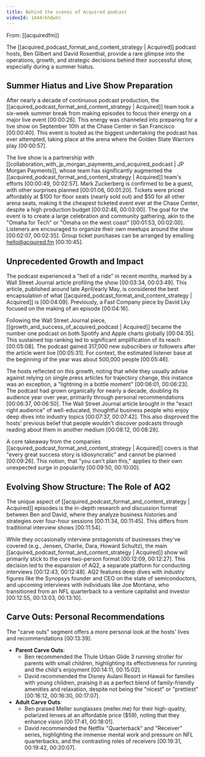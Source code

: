 ```yaml
---
title: Behind the scenes of Acquired podcast
videoId: 1444rkhQwVc
---
```


From: [[acquiredfm]] <br/> 

The [[acquired_podcast_format_and_content_strategy | Acquired]] podcast hosts, Ben Gilbert and David Rosenthal, provide a rare glimpse into the operations, growth, and strategic decisions behind their successful show, especially during a summer hiatus.

## Summer Hiatus and Live Show Preparation
After nearly a decade of continuous podcast production, the [[acquired_podcast_format_and_content_strategy | Acquired]] team took a six-week summer break from making episodes to focus their energy on a major live event [00:00:26]. This energy was channeled into preparing for a live show on September 10th at the Chase Center in San Francisco [00:00:40]. This event is touted as the biggest undertaking the podcast has ever attempted, taking place at the arena where the Golden State Warriors play [00:00:57].

The live show is a partnership with [[collaboration_with_jp_morgan_payments_and_acquired_podcast | JP Morgan Payments]], whose team has significantly augmented the [[acquired_podcast_format_and_content_strategy | Acquired]] team's efforts [00:00:49, 00:02:57]. Mark Zuckerberg is confirmed to be a guest, with other surprises planned [00:01:06, 00:01:20]. Tickets were priced affordably at $100 for floor seats (nearly sold out) and $50 for all other arena seats, making it the cheapest ticketed event ever at the Chase Center, despite a high production budget [00:02:46, 00:03:00]. The goal for the event is to create a large celebration and community gathering, akin to the "Omaha for Tech" or "Omaha on the west coast" [00:01:53, 00:02:00]. Listeners are encouraged to organize their own meetups around the show [00:02:07, 00:02:35]. Group ticket purchases can be arranged by emailing hello@acquired.fm [00:10:45].

## Unprecedented Growth and Impact
The podcast experienced a "hell of a ride" in recent months, marked by a Wall Street Journal article profiling the show [00:03:34, 00:03:49]. This article, published around late April/early May, is considered the best encapsulation of what [[acquired_podcast_format_and_content_strategy | Acquired]] is [00:04:09]. Previously, a Fast Company piece by David Lky focused on the making of an episode [00:04:16].

Following the Wall Street Journal piece, [[growth_and_success_of_acquired_podcast | Acquired]] became the number one podcast on both Spotify and Apple charts globally [00:04:35]. This sustained top ranking led to significant amplification of its reach [00:05:08]. The podcast gained 317,000 new subscribers or followers after the article went live [00:05:31]. For context, the estimated listener base at the beginning of the year was about 500,000 people [00:05:46].

The hosts reflected on this growth, noting that while they usually advise against relying on single press articles for trajectory change, this instance was an exception, a "lightning in a bottle moment" [00:06:01, 00:06:23]. The podcast had grown organically for nearly a decade, doubling its audience year over year, primarily through personal recommendations [00:06:37, 00:06:50]. The Wall Street Journal article brought in the "exact right audience" of well-educated, thoughtful business people who enjoy deep dives into industry topics [00:07:37, 00:07:42]. This also disproved the hosts' previous belief that people wouldn't discover podcasts through reading about them in another medium [00:08:12, 00:08:28].

A core takeaway from the companies [[acquired_podcast_format_and_content_strategy | Acquired]] covers is that "every great success story is idiosyncratic" and cannot be planned [00:09:26]. This notion, that "you can't plan this," applies to their own unexpected surge in popularity [00:09:50, 00:10:00].

## Evolving Show Structure: The Role of AQ2
The unique aspect of [[acquired_podcast_format_and_content_strategy | Acquired]] episodes is the in-depth research and discussion format between Ben and David, where they analyze business histories and strategies over four-hour sessions [00:11:34, 00:11:45]. This differs from traditional interview shows [00:11:54].

While they occasionally interview protagonists of businesses they've covered (e.g., Jensen, Charlie, Dara, Howard Schultz), the main [[acquired_podcast_format_and_content_strategy | Acquired]] show will primarily stick to the core two-person format [00:12:09, 00:12:27]. This decision led to the expansion of AQ2, a separate platform for conducting interviews [00:12:43, 00:12:48]. AQ2 features deep dives with industry figures like the Synopsys founder and CEO on the state of semiconductors, and upcoming interviews with individuals like Joe Montana, who transitioned from an NFL quarterback to a venture capitalist and investor [00:12:55, 00:13:03, 00:13:10].

## Carve Outs: Personal Recommendations
The "carve outs" segment offers a more personal look at the hosts' lives and recommendations [00:13:39].

*   **Parent Carve Outs**:
    *   Ben recommended the Thule Urban Glide 3 running stroller for parents with small children, highlighting its effectiveness for running and the child's enjoyment [00:14:11, 00:15:02].
    *   David recommended the Disney Aulani Resort in Hawaii for families with young children, praising it as a perfect blend of family-friendly amenities and relaxation, despite not being the "nicest" or "prettiest" [00:16:12, 00:16:30, 00:17:07].
*   **Adult Carve Outs**:
    *   Ben praised Meller sunglasses (meller.me) for their high-quality, polarized lenses at an affordable price ($59), noting that they enhance vision [00:17:41, 00:18:01].
    *   David recommended the Netflix "Quarterback" and "Receiver" series, highlighting the immense mental work and pressure on NFL quarterbacks, and the contrasting roles of receivers [00:19:31, 00:19:42, 00:20:07].